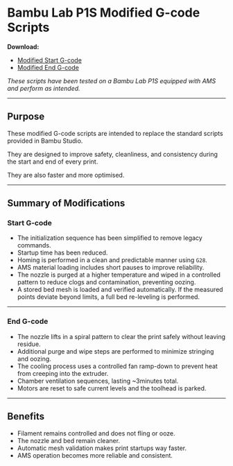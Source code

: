 # Bambu Lab P1S Modified G-code Scripts

**Download:**

* [Modified Start G-code](https://github.com/Justagwas/P1S-GCODE/blob/main/start%20G-code)
* [Modified End G-code](https://github.com/Justagwas/P1S-GCODE/blob/main/end%20G-code)

*These scripts have been tested on a Bambu Lab P1S equipped with AMS and perform as intended.*

---

## Purpose

These modified G-code scripts are intended to replace the standard scripts provided in Bambu Studio. 

They are designed to improve safety, cleanliness, and consistency during the start and end of every print. 

They are also faster and more optimised.

---

## Summary of Modifications

### Start G-code

* The initialization sequence has been simplified to remove legacy commands.
* Startup time has been reduced.
* Homing is performed in a clean and predictable manner using `G28`.
* AMS material loading includes short pauses to improve reliability.
* The nozzle is purged at a higher temperature and wiped in a controlled pattern to reduce clogs and contamination, preventing oozing.
* A stored bed mesh is loaded and verified automatically. If the measured points deviate beyond limits, a full bed re-leveling is performed.

---

### End G-code

* The nozzle lifts in a spiral pattern to clear the print safely without leaving residue.
* Additional purge and wipe steps are performed to minimize stringing and oozing.
* The cooling process uses a controlled fan ramp-down to prevent heat from creeping into the extruder.
* Chamber ventilation sequences, lasting ~3minutes total.
* Motors are reset to safe current levels and the toolhead is parked.

---

## Benefits

* Filament remains controlled and does not fling or ooze.
* The nozzle and bed remain cleaner.
* Automatic mesh validation makes print startups way faster.
* AMS operation becomes more reliable and consistent.
